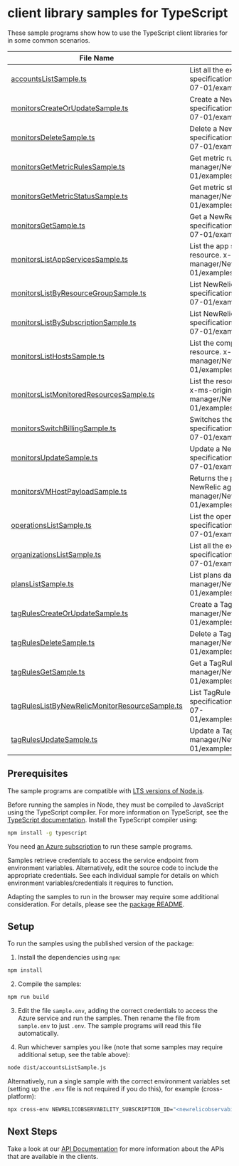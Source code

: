 # client library samples for TypeScript

These sample programs show how to use the TypeScript client libraries for in some common scenarios.

| **File Name**                                                                                 | **Description**                                                                                                                                                                                                                                                 |
| --------------------------------------------------------------------------------------------- | --------------------------------------------------------------------------------------------------------------------------------------------------------------------------------------------------------------------------------------------------------------- |
| [accountsListSample.ts][accountslistsample]                                                   | List all the existing accounts x-ms-original-file: specification/newrelic/resource-manager/NewRelic.Observability/stable/2022-07-01/examples/Accounts_List_MaximumSet_Gen.json                                                                                  |
| [monitorsCreateOrUpdateSample.ts][monitorscreateorupdatesample]                               | Create a NewRelicMonitorResource x-ms-original-file: specification/newrelic/resource-manager/NewRelic.Observability/stable/2022-07-01/examples/Monitors_CreateOrUpdate_MaximumSet_Gen.json                                                                      |
| [monitorsDeleteSample.ts][monitorsdeletesample]                                               | Delete a NewRelicMonitorResource x-ms-original-file: specification/newrelic/resource-manager/NewRelic.Observability/stable/2022-07-01/examples/Monitors_Delete_MaximumSet_Gen.json                                                                              |
| [monitorsGetMetricRulesSample.ts][monitorsgetmetricrulessample]                               | Get metric rules x-ms-original-file: specification/newrelic/resource-manager/NewRelic.Observability/stable/2022-07-01/examples/Monitors_GetMetricRules_MaximumSet_Gen.json                                                                                      |
| [monitorsGetMetricStatusSample.ts][monitorsgetmetricstatussample]                             | Get metric status x-ms-original-file: specification/newrelic/resource-manager/NewRelic.Observability/stable/2022-07-01/examples/Monitors_GetMetricStatus_MaximumSet_Gen.json                                                                                    |
| [monitorsGetSample.ts][monitorsgetsample]                                                     | Get a NewRelicMonitorResource x-ms-original-file: specification/newrelic/resource-manager/NewRelic.Observability/stable/2022-07-01/examples/Monitors_Get_MaximumSet_Gen.json                                                                                    |
| [monitorsListAppServicesSample.ts][monitorslistappservicessample]                             | List the app service resources currently being monitored by the NewRelic resource. x-ms-original-file: specification/newrelic/resource-manager/NewRelic.Observability/stable/2022-07-01/examples/Monitors_ListAppServices_MaximumSet_Gen.json                   |
| [monitorsListByResourceGroupSample.ts][monitorslistbyresourcegroupsample]                     | List NewRelicMonitorResource resources by resource group x-ms-original-file: specification/newrelic/resource-manager/NewRelic.Observability/stable/2022-07-01/examples/Monitors_ListByResourceGroup_MaximumSet_Gen.json                                         |
| [monitorsListBySubscriptionSample.ts][monitorslistbysubscriptionsample]                       | List NewRelicMonitorResource resources by subscription ID x-ms-original-file: specification/newrelic/resource-manager/NewRelic.Observability/stable/2022-07-01/examples/Monitors_ListBySubscription_MaximumSet_Gen.json                                         |
| [monitorsListHostsSample.ts][monitorslisthostssample]                                         | List the compute vm resources currently being monitored by the NewRelic resource. x-ms-original-file: specification/newrelic/resource-manager/NewRelic.Observability/stable/2022-07-01/examples/Monitors_ListHosts_MaximumSet_Gen.json                          |
| [monitorsListMonitoredResourcesSample.ts][monitorslistmonitoredresourcessample]               | List the resources currently being monitored by the NewRelic monitor resource. x-ms-original-file: specification/newrelic/resource-manager/NewRelic.Observability/stable/2022-07-01/examples/Monitors_ListMonitoredResources_MaximumSet_Gen.json                |
| [monitorsSwitchBillingSample.ts][monitorsswitchbillingsample]                                 | Switches the billing for NewRelic monitor resource. x-ms-original-file: specification/newrelic/resource-manager/NewRelic.Observability/stable/2022-07-01/examples/Monitors_SwitchBilling_MaximumSet_Gen.json                                                    |
| [monitorsUpdateSample.ts][monitorsupdatesample]                                               | Update a NewRelicMonitorResource x-ms-original-file: specification/newrelic/resource-manager/NewRelic.Observability/stable/2022-07-01/examples/Monitors_Update_MaximumSet_Gen.json                                                                              |
| [monitorsVMHostPayloadSample.ts][monitorsvmhostpayloadsample]                                 | Returns the payload that needs to be passed in the request body for installing NewRelic agent on a VM. x-ms-original-file: specification/newrelic/resource-manager/NewRelic.Observability/stable/2022-07-01/examples/Monitors_VmHostPayload_MaximumSet_Gen.json |
| [operationsListSample.ts][operationslistsample]                                               | List the operations for the provider x-ms-original-file: specification/newrelic/resource-manager/NewRelic.Observability/stable/2022-07-01/examples/Operations_List_MaximumSet_Gen.json                                                                          |
| [organizationsListSample.ts][organizationslistsample]                                         | List all the existing organizations x-ms-original-file: specification/newrelic/resource-manager/NewRelic.Observability/stable/2022-07-01/examples/Organizations_List_MaximumSet_Gen.json                                                                        |
| [plansListSample.ts][planslistsample]                                                         | List plans data x-ms-original-file: specification/newrelic/resource-manager/NewRelic.Observability/stable/2022-07-01/examples/Plans_List_MaximumSet_Gen.json                                                                                                    |
| [tagRulesCreateOrUpdateSample.ts][tagrulescreateorupdatesample]                               | Create a TagRule x-ms-original-file: specification/newrelic/resource-manager/NewRelic.Observability/stable/2022-07-01/examples/TagRules_CreateOrUpdate_MaximumSet_Gen.json                                                                                      |
| [tagRulesDeleteSample.ts][tagrulesdeletesample]                                               | Delete a TagRule x-ms-original-file: specification/newrelic/resource-manager/NewRelic.Observability/stable/2022-07-01/examples/TagRules_Delete_MaximumSet_Gen.json                                                                                              |
| [tagRulesGetSample.ts][tagrulesgetsample]                                                     | Get a TagRule x-ms-original-file: specification/newrelic/resource-manager/NewRelic.Observability/stable/2022-07-01/examples/TagRules_Get_MaximumSet_Gen.json                                                                                                    |
| [tagRulesListByNewRelicMonitorResourceSample.ts][tagruleslistbynewrelicmonitorresourcesample] | List TagRule resources by NewRelicMonitorResource x-ms-original-file: specification/newrelic/resource-manager/NewRelic.Observability/stable/2022-07-01/examples/TagRules_ListByNewRelicMonitorResource_MaximumSet_Gen.json                                      |
| [tagRulesUpdateSample.ts][tagrulesupdatesample]                                               | Update a TagRule x-ms-original-file: specification/newrelic/resource-manager/NewRelic.Observability/stable/2022-07-01/examples/TagRules_Update_MaximumSet_Gen.json                                                                                              |

## Prerequisites

The sample programs are compatible with [LTS versions of Node.js](https://github.com/nodejs/release#release-schedule).

Before running the samples in Node, they must be compiled to JavaScript using the TypeScript compiler. For more information on TypeScript, see the [TypeScript documentation][typescript]. Install the TypeScript compiler using:

```bash
npm install -g typescript
```

You need [an Azure subscription][freesub] to run these sample programs.

Samples retrieve credentials to access the service endpoint from environment variables. Alternatively, edit the source code to include the appropriate credentials. See each individual sample for details on which environment variables/credentials it requires to function.

Adapting the samples to run in the browser may require some additional consideration. For details, please see the [package README][package].

## Setup

To run the samples using the published version of the package:

1. Install the dependencies using `npm`:

```bash
npm install
```

2. Compile the samples:

```bash
npm run build
```

3. Edit the file `sample.env`, adding the correct credentials to access the Azure service and run the samples. Then rename the file from `sample.env` to just `.env`. The sample programs will read this file automatically.

4. Run whichever samples you like (note that some samples may require additional setup, see the table above):

```bash
node dist/accountsListSample.js
```

Alternatively, run a single sample with the correct environment variables set (setting up the `.env` file is not required if you do this), for example (cross-platform):

```bash
npx cross-env NEWRELICOBSERVABILITY_SUBSCRIPTION_ID="<newrelicobservability subscription id>" NEWRELICOBSERVABILITY_SUBSCRIPTION_ID="<newrelicobservability subscription id>" node dist/accountsListSample.js
```

## Next Steps

Take a look at our [API Documentation][apiref] for more information about the APIs that are available in the clients.

[accountslistsample]: https://github.com/Azure/azure-sdk-for-js/blob/main/sdk/newrelicobservability/arm-newrelicobservability/samples/v1/typescript/src/accountsListSample.ts
[monitorscreateorupdatesample]: https://github.com/Azure/azure-sdk-for-js/blob/main/sdk/newrelicobservability/arm-newrelicobservability/samples/v1/typescript/src/monitorsCreateOrUpdateSample.ts
[monitorsdeletesample]: https://github.com/Azure/azure-sdk-for-js/blob/main/sdk/newrelicobservability/arm-newrelicobservability/samples/v1/typescript/src/monitorsDeleteSample.ts
[monitorsgetmetricrulessample]: https://github.com/Azure/azure-sdk-for-js/blob/main/sdk/newrelicobservability/arm-newrelicobservability/samples/v1/typescript/src/monitorsGetMetricRulesSample.ts
[monitorsgetmetricstatussample]: https://github.com/Azure/azure-sdk-for-js/blob/main/sdk/newrelicobservability/arm-newrelicobservability/samples/v1/typescript/src/monitorsGetMetricStatusSample.ts
[monitorsgetsample]: https://github.com/Azure/azure-sdk-for-js/blob/main/sdk/newrelicobservability/arm-newrelicobservability/samples/v1/typescript/src/monitorsGetSample.ts
[monitorslistappservicessample]: https://github.com/Azure/azure-sdk-for-js/blob/main/sdk/newrelicobservability/arm-newrelicobservability/samples/v1/typescript/src/monitorsListAppServicesSample.ts
[monitorslistbyresourcegroupsample]: https://github.com/Azure/azure-sdk-for-js/blob/main/sdk/newrelicobservability/arm-newrelicobservability/samples/v1/typescript/src/monitorsListByResourceGroupSample.ts
[monitorslistbysubscriptionsample]: https://github.com/Azure/azure-sdk-for-js/blob/main/sdk/newrelicobservability/arm-newrelicobservability/samples/v1/typescript/src/monitorsListBySubscriptionSample.ts
[monitorslisthostssample]: https://github.com/Azure/azure-sdk-for-js/blob/main/sdk/newrelicobservability/arm-newrelicobservability/samples/v1/typescript/src/monitorsListHostsSample.ts
[monitorslistmonitoredresourcessample]: https://github.com/Azure/azure-sdk-for-js/blob/main/sdk/newrelicobservability/arm-newrelicobservability/samples/v1/typescript/src/monitorsListMonitoredResourcesSample.ts
[monitorsswitchbillingsample]: https://github.com/Azure/azure-sdk-for-js/blob/main/sdk/newrelicobservability/arm-newrelicobservability/samples/v1/typescript/src/monitorsSwitchBillingSample.ts
[monitorsupdatesample]: https://github.com/Azure/azure-sdk-for-js/blob/main/sdk/newrelicobservability/arm-newrelicobservability/samples/v1/typescript/src/monitorsUpdateSample.ts
[monitorsvmhostpayloadsample]: https://github.com/Azure/azure-sdk-for-js/blob/main/sdk/newrelicobservability/arm-newrelicobservability/samples/v1/typescript/src/monitorsVMHostPayloadSample.ts
[operationslistsample]: https://github.com/Azure/azure-sdk-for-js/blob/main/sdk/newrelicobservability/arm-newrelicobservability/samples/v1/typescript/src/operationsListSample.ts
[organizationslistsample]: https://github.com/Azure/azure-sdk-for-js/blob/main/sdk/newrelicobservability/arm-newrelicobservability/samples/v1/typescript/src/organizationsListSample.ts
[planslistsample]: https://github.com/Azure/azure-sdk-for-js/blob/main/sdk/newrelicobservability/arm-newrelicobservability/samples/v1/typescript/src/plansListSample.ts
[tagrulescreateorupdatesample]: https://github.com/Azure/azure-sdk-for-js/blob/main/sdk/newrelicobservability/arm-newrelicobservability/samples/v1/typescript/src/tagRulesCreateOrUpdateSample.ts
[tagrulesdeletesample]: https://github.com/Azure/azure-sdk-for-js/blob/main/sdk/newrelicobservability/arm-newrelicobservability/samples/v1/typescript/src/tagRulesDeleteSample.ts
[tagrulesgetsample]: https://github.com/Azure/azure-sdk-for-js/blob/main/sdk/newrelicobservability/arm-newrelicobservability/samples/v1/typescript/src/tagRulesGetSample.ts
[tagruleslistbynewrelicmonitorresourcesample]: https://github.com/Azure/azure-sdk-for-js/blob/main/sdk/newrelicobservability/arm-newrelicobservability/samples/v1/typescript/src/tagRulesListByNewRelicMonitorResourceSample.ts
[tagrulesupdatesample]: https://github.com/Azure/azure-sdk-for-js/blob/main/sdk/newrelicobservability/arm-newrelicobservability/samples/v1/typescript/src/tagRulesUpdateSample.ts
[apiref]: https://docs.microsoft.com/javascript/api/@azure/arm-newrelicobservability?view=azure-node-preview
[freesub]: https://azure.microsoft.com/free/
[package]: https://github.com/Azure/azure-sdk-for-js/tree/main/sdk/newrelicobservability/arm-newrelicobservability/README.md
[typescript]: https://www.typescriptlang.org/docs/home.html
